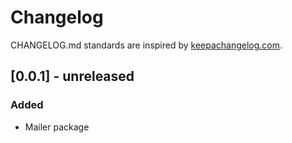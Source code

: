 # Changelog

CHANGELOG.md standards are inspired by [keepachangelog.com](https://keepachangelog.com/en/1.0.0/).

## [0.0.1] - unreleased

### Added

- Mailer package
